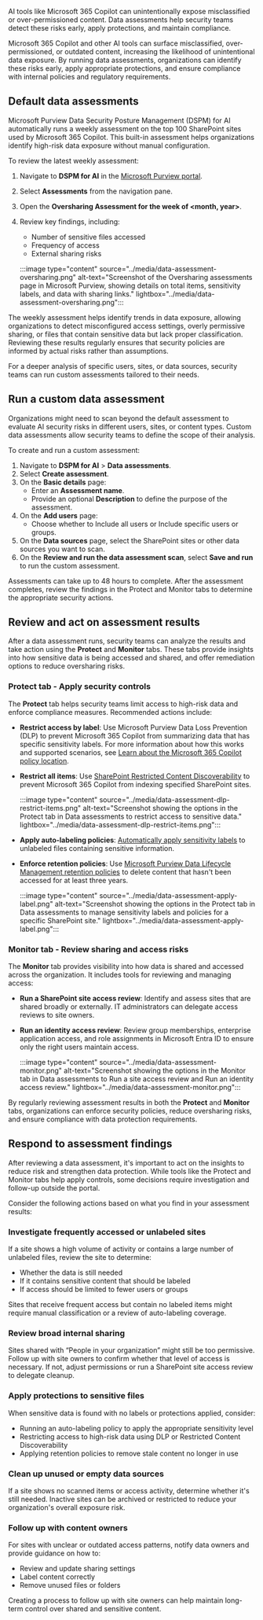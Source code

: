 AI tools like Microsoft 365 Copilot can unintentionally expose misclassified or over-permissioned content. Data assessments help security teams detect these risks early, apply protections, and maintain compliance.

Microsoft 365 Copilot and other AI tools can surface misclassified, over-permissioned, or outdated content, increasing the likelihood of unintentional data exposure. By running data assessments, organizations can identify these risks early, apply appropriate protections, and ensure compliance with internal policies and regulatory requirements.

## Default data assessments

Microsoft Purview Data Security Posture Management (DSPM) for AI automatically runs a weekly assessment on the top 100 SharePoint sites used by Microsoft 365 Copilot. This built-in assessment helps organizations identify high-risk data exposure without manual configuration.

To review the latest weekly assessment:

1. Navigate to **DSPM for AI** in the [Microsoft Purview portal](https://purview.microsoft.com/?azure-portal=true).
1. Select **Assessments** from the navigation pane.
1. Open the **Oversharing Assessment for the week of <month, year>**.
1. Review key findings, including:
   - Number of sensitive files accessed
   - Frequency of access
   - External sharing risks

   :::image type="content" source="../media/data-assessment-oversharing.png" alt-text="Screenshot of the Oversharing assessments page in Microsoft Purview, showing details on total items, sensitivity labels, and data with sharing links." lightbox="../media/data-assessment-oversharing.png":::

The weekly assessment helps identify trends in data exposure, allowing organizations to detect misconfigured access settings, overly permissive sharing, or files that contain sensitive data but lack proper classification. Reviewing these results regularly ensures that security policies are informed by actual risks rather than assumptions.

For a deeper analysis of specific users, sites, or data sources, security teams can run custom assessments tailored to their needs.

## Run a custom data assessment

Organizations might need to scan beyond the default assessment to evaluate AI security risks in different users, sites, or content types. Custom data assessments allow security teams to define the scope of their analysis.

To create and run a custom assessment:

1. Navigate to **DSPM for AI** > **Data assessments**.
1. Select **Create assessment**.
1. On the **Basic details** page:
   - Enter an **Assessment name**.
   - Provide an optional **Description** to define the purpose of the assessment.
1. On the **Add users** page:
   - Choose whether to Include all users or Include specific users or groups.
1. On the **Data sources** page, select the SharePoint sites or other data sources you want to scan.
1. On the **Review and run the data assessment scan**, select **Save and run** to run the custom assessment.

Assessments can take up to 48 hours to complete. After the assessment completes, review the findings in the Protect and Monitor tabs to determine the appropriate security actions.

## Review and act on assessment results

After a data assessment runs, security teams can analyze the results and take action using the **Protect** and **Monitor** tabs. These tabs provide insights into how sensitive data is being accessed and shared, and offer remediation options to reduce oversharing risks.

### Protect tab - Apply security controls

The **Protect** tab helps security teams limit access to high-risk data and enforce compliance measures. Recommended actions include:

- **Restrict access by label**: Use Microsoft Purview Data Loss Prevention (DLP) to prevent Microsoft 365 Copilot from summarizing data that has specific sensitivity labels. For more information about how this works and supported scenarios, see [Learn about the Microsoft 365 Copilot policy location](/purview/dlp-microsoft365-copilot-location-learn-about?azure-portal=true).

- **Restrict all items**: Use [SharePoint Restricted Content Discoverability](/sharepoint/restricted-content-discovery?azure-portal=true) to prevent Microsoft 365 Copilot from indexing specified SharePoint sites.

   :::image type="content" source="../media/data-assessment-dlp-restrict-items.png" alt-text="Screenshot showing the options in the Protect tab in Data assessments to restrict access to sensitive data." lightbox="../media/data-assessment-dlp-restrict-items.png":::

- **Apply auto-labeling policies**: [Automatically apply sensitivity labels](/purview/apply-sensitivity-label-automatically?azure-portal=true#how-to-configure-auto-labeling-policies-for-sharepoint-onedrive-and-exchange) to unlabeled files containing sensitive information.

- **Enforce retention policies**: Use [Microsoft Purview Data Lifecycle Management retention policies](/purview/create-retention-policies?azure-portal=true) to delete content that hasn't been accessed for at least three years.

   :::image type="content" source="../media/data-assessment-apply-label.png" alt-text="Screenshot showing the options in the Protect tab in Data assessments to manage sensitivity labels and policies for a specific SharePoint site." lightbox="../media/data-assessment-apply-label.png":::

### Monitor tab - Review sharing and access risks

The **Monitor** tab provides visibility into how data is shared and accessed across the organization. It includes tools for reviewing and managing access:

- **Run a SharePoint site access review**: Identify and assess sites that are shared broadly or externally. IT administrators can delegate access reviews to site owners.
- **Run an identity access review**: Review group memberships, enterprise application access, and role assignments in Microsoft Entra ID to ensure only the right users maintain access.

   :::image type="content" source="../media/data-assessment-monitor.png" alt-text="Screenshot showing the options in the Monitor tab in Data assessments to Run a site access review and Run an identity access review." lightbox="../media/data-assessment-monitor.png":::

By regularly reviewing assessment results in both the **Protect** and **Monitor** tabs, organizations can enforce security policies, reduce oversharing risks, and ensure compliance with data protection requirements.

## Respond to assessment findings

After reviewing a data assessment, it's important to act on the insights to reduce risk and strengthen data protection. While tools like the Protect and Monitor tabs help apply controls, some decisions require investigation and follow-up outside the portal.

Consider the following actions based on what you find in your assessment results:

### Investigate frequently accessed or unlabeled sites

If a site shows a high volume of activity or contains a large number of unlabeled files, review the site to determine:

- Whether the data is still needed
- If it contains sensitive content that should be labeled
- If access should be limited to fewer users or groups

Sites that receive frequent access but contain no labeled items might require manual classification or a review of auto-labeling coverage.

### Review broad internal sharing

Sites shared with “People in your organization” might still be too permissive. Follow up with site owners to confirm whether that level of access is necessary. If not, adjust permissions or run a SharePoint site access review to delegate cleanup.

### Apply protections to sensitive files

When sensitive data is found with no labels or protections applied, consider:

- Running an auto-labeling policy to apply the appropriate sensitivity level
- Restricting access to high-risk data using DLP or Restricted Content Discoverability
- Applying retention policies to remove stale content no longer in use

### Clean up unused or empty data sources

If a site shows no scanned items or access activity, determine whether it's still needed. Inactive sites can be archived or restricted to reduce your organization's overall exposure risk.

### Follow up with content owners

For sites with unclear or outdated access patterns, notify data owners and provide guidance on how to:

- Review and update sharing settings
- Label content correctly
- Remove unused files or folders

Creating a process to follow up with site owners can help maintain long-term control over shared and sensitive content.
